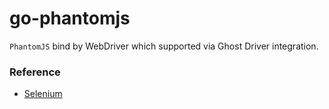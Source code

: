 # go-phantomjs

`PhantomJS` bind by WebDriver which supported via Ghost Driver integration.


### Reference
* [Selenium](https://github.com/SeleniumHQ/selenium)


